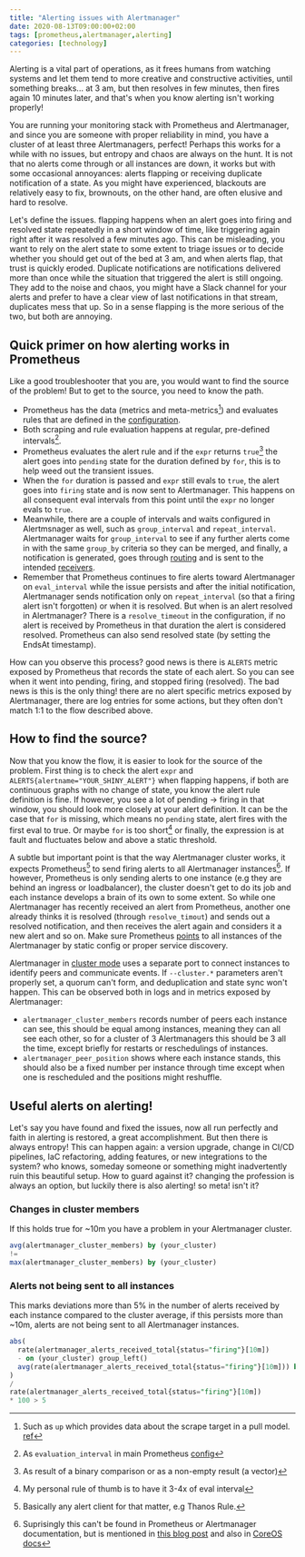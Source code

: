 ```yaml
---
title: "Alerting issues with Alertmanager"
date: 2020-08-13T09:00:00+02:00
tags: [prometheus,alertmanager,alerting]
categories: [technology]
---
```


Alerting is a vital part of operations, as it frees humans from watching systems and let them tend to more creative and constructive activities, until something breaks... at 3 am, but then resolves in few minutes, then fires again 10 minutes later, and that's when you know alerting isn't working properly!

<!--more-->

You are running your monitoring stack with Prometheus and Alertmanager, and since you are someone with proper reliability in mind, you have a cluster of at least three Alertmanagers, perfect! Perhaps this works for a while with no issues, but entropy and chaos are always on the hunt. It is not that no alerts come through or all instances are down, it works but with some occasional annoyances: alerts flapping or receiving duplicate notification of a state. As you might have experienced, blackouts are relatively easy to fix, brownouts, on the other hand, are often elusive and hard to resolve.

Let's define the issues. flapping happens when an alert goes into firing and resolved state repeatedly in a short window of time, like triggering again right after it was resolved a few minutes ago. This can be misleading, you want to rely on the alert state to some extent to triage issues or to decide whether you should get out of the bed at 3 am, and when alerts flap, that trust is quickly eroded. Duplicate notifications are notifications delivered more than once while the situation that triggered the alert is still ongoing. They add to the noise and chaos, you might have a Slack channel for your alerts and prefer to have a clear view of last notifications in that stream, duplicates mess that up. So in a sense flapping is the more serious of the two, but both are annoying.

## Quick primer on how alerting works in Prometheus
Like a good troubleshooter that you are, you would want to find the source of the problem! But to get to the source, you need to know the path. 
* Prometheus has the data (metrics and meta-metrics[^1]) and evaluates rules that are defined in the [configuration](https://prometheus.io/docs/prometheus/latest/configuration/alerting_rules/). 
* Both scraping and rule evaluation happens at regular, pre-defined intervals[^2].
* Prometheus evaluates the alert rule and if the `expr` returns `true`[^3] the alert goes into `pending` state for the duration defined by `for`, this is to help weed out the transient issues. 
* When the `for` duration is passed and `expr` still evals to `true`, the alert goes into `firing` state and is now sent to Alertmanager. This happens on all consequent eval intervals from this point until the `expr` no longer evals to `true`. 
* Meanwhile, there are a couple of intervals and waits configured in Alertmsnager as well, such as `group_interval` and `repeat_interval`. Alertmanager waits for `group_interval` to see if any further alerts come in with the same `group_by` criteria so they can be merged, and finally, a notification is generated, goes through [routing](https://prometheus.io/docs/alerting/latest/configuration/#route) and is sent to the intended [receivers](https://prometheus.io/docs/alerting/latest/configuration/#receiver). 
* Remember that Prometheus continues to fire alerts toward Alertmanager on `eval_interval` while the issue persists and after the initial notification, Alertmanager sends notification only on `repeat_interval` (so that a firing alert isn't forgotten) or when it is resolved. But when is an alert resolved in Alertmanager? There is a `resolve_timeout` in the configuration, if no alert is received by Prometheus in that duration the alert is considered resolved. Prometheus can also send resolved state (by setting the EndsAt timestamp).

How can you observe this process? good news is there is `ALERTS` metric exposed by Prometheus that records the state of each alert. So you can see when it went into pending, firing, and stopped firing (resolved). The bad news is this is the only thing! there are no alert specific metrics exposed by Alertmanager, there are log entries for some actions, but they often don't match 1:1 to the flow described above.


## How to find the source?
Now that you know the flow, it is easier to look for the source of the problem. First thing is to check the alert `expr` and `ALERTS{alertname="YOUR_SHINY_ALERT"}` when flapping happens, if both are continuous graphs with no change of state, you know the alert rule definition is fine. If however, you see a lot of pending -> firing in that window, you should look more closely at your alert definition. It can be the case that `for` is missing, which means no `pending` state, alert fires with the first eval to true. Or maybe `for` is too short[^4] or finally, the expression is at fault and fluctuates below and above a static threshold.

A subtle but important point is that the way Alertmanager cluster works, it expects Prometheus[^5] to send firing alerts to all Alertmanager instances[^6]. If however, Prometheus is only sending alerts to one instance (e.g they are behind an ingress or loadbalancer), the cluster doesn't get to do its job and each instance develops a brain of its own to some extent. So while one Alertmanager has recently received an alert from Prometheus, another one already thinks it is resolved (through `resolve_timout`) and sends out a resolved notification, and then receives the alert again and considers it a new alert and so on. Make sure Prometheus [points](https://prometheus.io/docs/prometheus/latest/configuration/configuration/#alertmanager_config) to all instances of the Alertmanager by static config or proper service discovery.

Alertmanager in [cluster mode](https://github.com/prometheus/alertmanager#high-availability) uses a separate port to connect instances to identify peers and communicate events. If `--cluster.*` parameters aren't properly set, a quorum can't form, and deduplication and state sync won't happen. This can be observed both in logs and in metrics exposed by Alertmanager:
* `alertmanager_cluster_members` records number of peers each instance can see, this should be equal among instances, meaning they can all see each other, so for a cluster of 3 Alertmanagers this should be 3 all the time, except briefly for restarts or reschedulings of instances. 
* `alertmanager_peer_position` shows where each instance stands, this should also be a fixed number per instance through time except when one is rescheduled and the positions might reshuffle.

## Useful alerts on alerting!
Let's say you have found and fixed the issues, now all run perfectly and faith in alerting is restored, a great accomplishment. But then there is always entropy! This can happen again: a version upgrade, change in CI/CD pipelines, IaC refactoring, adding features, or new integrations to the system? who knows, someday someone or something might inadvertently ruin this beautiful setup. How to guard against it? changing the profession is always an option, but luckily there is also alerting! so meta! isn't it?

### Changes in cluster members
If this holds true for ~10m you have a problem in your Alertmanager cluster.
```SQL
avg(alertmanager_cluster_members) by (your_cluster)
!=
max(alertmanager_cluster_members) by (your_cluster)
```

### Alerts not being sent to all instances
This marks deviations more than 5% in the number of alerts received by each instance compared to the cluster average, if this persists more than ~10m, alerts are not being sent to all Alertmanager instances.
```SQL
abs(
  rate(alertmanager_alerts_received_total{status="firing"}[10m])
  - on (your_cluster) group_left()
  avg(rate(alertmanager_alerts_received_total{status="firing"}[10m])) by (your_cluster)
)
/
rate(alertmanager_alerts_received_total{status="firing"}[10m])
* 100 > 5
```



[^1]: Such as `up` which provides data about the scrape target in a pull model. [ref](https://prometheus.io/docs/concepts/jobs_instances/#automatically-generated-labels-and-time-series)
[^2]: As `evaluation_interval` in main Prometheus [config](https://prometheus.io/docs/prometheus/latest/configuration/configuration/#configuration-file)
[^3]: As result of a binary comparison or as a non-empty result (a vector)
[^4]: My personal rule of thumb is to have it 3-4x of eval interval
[^5]: Basically any alert client for that matter, e.g Thanos Rule.
[^6]: Suprisingly this can't be found in Prometheus or Alertmanager documentation, but is mentioned in [this blog post](https://www.robustperception.io/high-availability-prometheus-alerting-and-notification) and also in [CoreOS docs](https://coreos.com/operators/prometheus/docs/latest/high-availability.html#alertmanager) 
